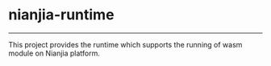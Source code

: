 # nianjia-runtime
-------------

This project provides the runtime which supports the running of wasm module on Nianjia platform.

